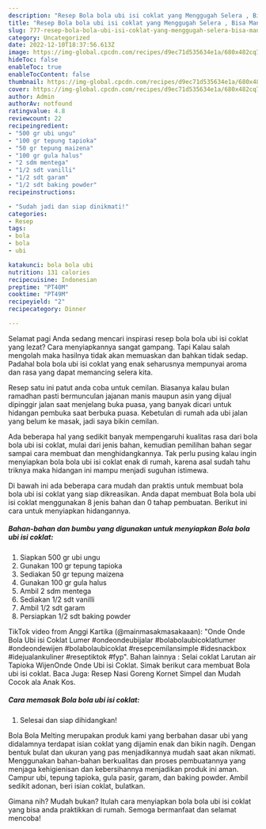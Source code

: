 ```yaml
---
description: "Resep Bola bola ubi isi coklat yang Menggugah Selera , Bisa Manjain Lidah"
title: "Resep Bola bola ubi isi coklat yang Menggugah Selera , Bisa Manjain Lidah"
slug: 777-resep-bola-bola-ubi-isi-coklat-yang-menggugah-selera-bisa-manjain-lidah
category: Uncategorized
date: 2022-12-10T18:37:56.613Z
image: https://img-global.cpcdn.com/recipes/d9ec71d535634e1a/680x482cq70/bola-bola-ubi-isi-coklat-foto-resep-utama.jpg
hideToc: false
enableToc: true
enableTocContent: false
thumbnail: https://img-global.cpcdn.com/recipes/d9ec71d535634e1a/680x482cq70/bola-bola-ubi-isi-coklat-foto-resep-utama.jpg
cover: https://img-global.cpcdn.com/recipes/d9ec71d535634e1a/680x482cq70/bola-bola-ubi-isi-coklat-foto-resep-utama.jpg
author: Admin
authorAv: notfound
ratingvalue: 4.8
reviewcount: 22
recipeingredient:
- "500 gr ubi ungu"
- "100 gr tepung tapioka"
- "50 gr tepung maizena"
- "100 gr gula halus"
- "2 sdm mentega"
- "1/2 sdt vanilli"
- "1/2 sdt garam"
- "1/2 sdt baking powder"
recipeinstructions:

- "Sudah jadi dan siap dinikmati!"
categories:
- Resep
tags:
- bola
- bola
- ubi

katakunci: bola bola ubi 
nutrition: 131 calories
recipecuisine: Indonesian
preptime: "PT40M"
cooktime: "PT49M"
recipeyield: "2"
recipecategory: Dinner

---
```



Selamat pagi Anda sedang mencari inspirasi resep bola bola ubi isi coklat yang lezat? Cara menyiapkannya sangat gampang. Tapi Kalau salah mengolah maka hasilnya tidak akan memuaskan dan bahkan tidak sedap. Padahal bola bola ubi isi coklat yang enak seharusnya mempunyai aroma dan rasa yang dapat memancing selera kita.


Resep satu ini patut anda coba untuk cemilan. Biasanya kalau bulan ramadhan pasti bermunculan jajanan manis maupun asin yang dijual dipinggir jalan saat menjelang buka puasa, yang banyak dicari untuk hidangan pembuka saat berbuka puasa. Kebetulan di rumah ada ubi jalan yang belum ke masak, jadi saya bikin cemilan.

Ada beberapa hal yang sedikit banyak mempengaruhi kualitas rasa dari bola bola ubi isi coklat, mulai dari jenis bahan, kemudian pemilihan bahan segar sampai cara membuat dan menghidangkannya. Tak perlu pusing kalau ingin menyiapkan bola bola ubi isi coklat enak di rumah, karena asal sudah tahu triknya maka hidangan ini mampu menjadi suguhan istimewa.


Di bawah ini ada beberapa cara mudah dan praktis untuk membuat bola bola ubi isi coklat yang siap dikreasikan. Anda dapat membuat Bola bola ubi isi coklat menggunakan 8 jenis bahan dan 0 tahap pembuatan. Berikut ini cara untuk menyiapkan hidangannya.

<!--inarticleads1-->

##### Bahan-bahan dan bumbu yang digunakan untuk menyiapkan Bola bola ubi isi coklat:

1. Siapkan 500 gr ubi ungu
1. Gunakan 100 gr tepung tapioka
1. Sediakan 50 gr tepung maizena
1. Gunakan 100 gr gula halus
1. Ambil 2 sdm mentega
1. Sediakan 1/2 sdt vanilli
1. Ambil 1/2 sdt garam
1. Persiapkan 1/2 sdt baking powder


TikTok video from Anggi Kartika (@mainmasakmasakaaan): &#34;Onde Onde Bola Ubi isi Coklat Lumer #ondeondeubijalar #bolabolaubicoklatlumer #ondeondewijen #bolabolaubicoklat #resepcemilansimple #idesnackbox #idejualankuliner #reseptiktok #fyp&#34;. Bahan lainnya : Selai coklat Larutan air Tapioka WijenOnde Onde Ubi isi Coklat. Simak berikut cara membuat Bola ubi isi coklat. Baca Juga: Resep Nasi Goreng Kornet Simpel dan Mudah Cocok ala Anak Kos. 

<!--inarticleads2-->

##### Cara memasak Bola bola ubi isi coklat:


1. Selesai dan siap dihidangkan!

Bola Bola Melting merupakan produk kami yang berbahan dasar ubi yang didalamnya terdapat isian coklat yang dijamin enak dan bikin nagih. Dengan bentuk bulat dan ukuran yang pas menjadikannya mudah saat akan nikmati. Menggunakan bahan-bahan berkualitas dan proses pembuatannya yang menjaga kehigienisan dan kebersihannya menjadikan produk ini aman. Campur ubi, tepung tapioka, gula pasir, garam, dan baking powder. Ambil sedikit adonan, beri isian coklat, bulatkan. 

Gimana nih? Mudah bukan? Itulah cara menyiapkan bola bola ubi isi coklat yang bisa anda praktikkan di rumah. Semoga bermanfaat dan selamat mencoba!
